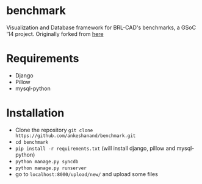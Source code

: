 benchmark
=========

Visualization and Database framework for BRL-CAD's benchmarks, a GSoC '14 project. 
Originally forked from [here](http://bitbucket.org/suryajith/benchmark/)

Requirements
============

* Django
* Pillow
* mysql-python

Installation
============

* Clone the repository ````git clone https://github.com/ankeshanand/benchmark.git````
* ````cd benchmark````
* ````pip install -r requirements.txt```` (will install django, pillow and mysql-python)
* ````python manage.py syncdb````
* ````python manage.py runserver````
* go to ````localhost:8000/upload/new/```` and upload some files
